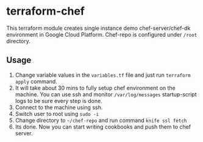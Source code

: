 # terraform-chef

This terraform module creates single instance demo chef-server/chef-dk environment in Google Cloud Platform.
Chef-repo is configured under `/root` directory.

## Usage

1. Change variable values in the `variables.tf` file and just run `terraform apply` command.
2. It will take about 30 mins to fully setup chef environment on the machine. You can use ssh and monitor `/var/log/messages` startup-script logs to be sure every step is done.
3. Connect to the machine using ssh.
4. Switch user to root using `sudo -i`
5. Change directory to `~/chef-repo` and run command `knife ssl fetch`
6. Its done. Now you can start writing cookbooks and push them to chef server.
